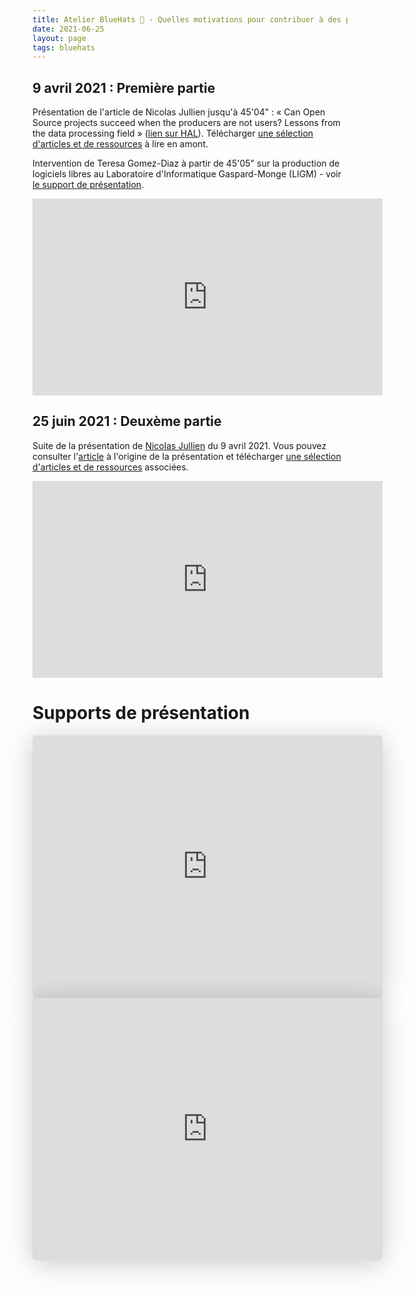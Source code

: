 ```yaml
---
title: Atelier BlueHats 🧢 - Quelles motivations pour contribuer à des projets open source ?
date: 2021-06-25
layout: page
tags: bluehats
---
```


## 9 avril 2021 : Première partie

Présentation de l'article de Nicolas Jullien jusqu'à 45'04" : « Can Open Source projects succeed when the producers are not users? Lessons from the data processing field » ([lien sur HAL](https://hal.archives-ouvertes.fr/hal-00737173)).  Télécharger [une sélection d'articles et de ressources](https://box.bzg.io/cloud/index.php/s/5wiMKnArmxnDKw5) à lire en amont.

Intervention de Teresa Gomez-Diaz à partir de 45'05" sur la production de logiciels libres au Laboratoire d'Informatique Gaspard-Monge (LIGM) - voir [le support de présentation](http://igm.univ-mlv.fr/~teresa/logicielsLIGM/documents/Seminaires/2021avrilBlueHats_TGD.pdf).

<iframe title="Atelier BlueHats: quelle motivation pour contribuer à des projets open source ? (1/2)" src="https://tube.numerique.gouv.fr/videos/embed/e236872b-1f85-41b4-a551-29517ff17c69" allowfullscreen="" sandbox="allow-same-origin allow-scripts allow-popups" width="560" height="315" frameborder="0"></iframe>

## 25 juin 2021 : Deuxème partie

Suite de la présentation de [Nicolas Jullien](https://cv.archives-ouvertes.fr/nicolas-jullien) du 9 avril 2021.  Vous pouvez consulter l'[article](https://hal.archives-ouvertes.fr/hal-00737173) à l'origine de la présentation et télécharger [une sélection d'articles et de ressources](https://box.bzg.io/cloud/index.php/s/5wiMKnArmxnDKw5) associées.

<iframe title="Atelier BlueHats: quelle motivation pour contribuer à des projets open source (2/2) ?" src="https://tube.numerique.gouv.fr/videos/embed/bb832b34-95c8-4638-957e-626d518b7539" allowfullscreen="" sandbox="allow-same-origin allow-scripts allow-popups" width="560" height="315" frameborder="0"></iframe>

# Supports de présentation

<iframe class="speakerdeck-iframe" style="border: 0px none; background: rgba(0, 0, 0, 0.1) none repeat scroll 0% 0% padding-box; margin: 0px; padding: 0px; border-radius: 6px; box-shadow: rgba(0, 0, 0, 0.2) 0px 5px 40px; width: 560px; height: 420px;" src="https://speakerdeck.com/player/eb46084c2d324ca0bd7d2dac776da8dd" title="Produire du logiciel libre… dans et pour l’administration?" allowfullscreen="true" mozallowfullscreen="true" webkitallowfullscreen="true" data-ratio="1.3333333333333333" frameborder="0"></iframe>

<br/>

<iframe class="speakerdeck-iframe" style="border: 0px none; background: rgba(0, 0, 0, 0.1) none repeat scroll 0% 0% padding-box; margin: 0px; padding: 0px; border-radius: 6px; box-shadow: rgba(0, 0, 0, 0.2) 0px 5px 40px; width: 560px; height: 420px;" src="https://speakerdeck.com/player/7d73e934a62c493d95b1c5c8228e52ff" title="Sur la production de logiciels libres au Laboratoire d’Informatique Gaspard-Monge (LIGM) : ce que nous avons appris" allowfullscreen="true" mozallowfullscreen="true" webkitallowfullscreen="true" data-ratio="1.3333333333333333" frameborder="0"></iframe>

<!-- https://speakerdeck.com/bluehats/produire-du-logiciel-libre-dot-dot-dot-dans-et-pour-ladministration -->
